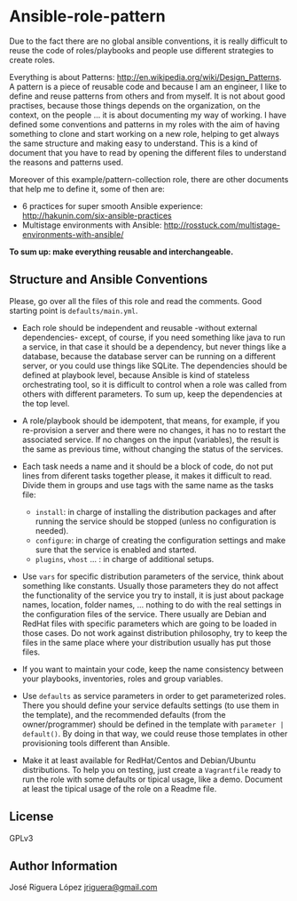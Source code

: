 Ansible-role-pattern
====================

Due to the fact there are no global ansible conventions, it is really difficult
to reuse the code of roles/playbooks and people use different strategies to 
create roles. 

Everything is about Patterns: http://en.wikipedia.org/wiki/Design_Patterns. 
A pattern is a piece of reusable code and because I am an engineer, I like to
define and reuse patterns from others and from myself. It is not about good 
practises, because those things depends on the organization, on the context, 
on the people ...  it is about documenting my way of working.
I have defined some conventions and patterns in my roles with the aim of having 
something to clone and start working on a new role, helping to get always the 
same structure and making easy to understand. This is a kind of document that 
you have to read by opening the different files to understand the reasons and 
patterns used.

Moreover of this example/pattern-collection role, there are other documents 
that help me to define it, some of then are:

 * 6 practices for super smooth Ansible experience: http://hakunin.com/six-ansible-practices
 * Multistage environments with Ansible: http://rosstuck.com/multistage-environments-with-ansible/


**To sum up: make everything reusable and interchangeable.**

Structure and Ansible Conventions
---------------------------------

Please, go over all the files of this role and read the comments. Good starting
point is `defaults/main.yml`.


 * Each role should be independent and reusable -without external dependencies- 
   except, of course, if you need something like java to run a service, in that
   case it should be a dependency, but never things like a database, because the
   database server can be running on a different server, or you could use things 
   like SQLite. The dependencies should be defined at playbook level, because 
   Ansible is kind of stateless orchestrating tool, so it is difficult to 
   control when a role was called from others with different
   parameters. To sum up, keep the dependencies at the top level.

 * A role/playbook should be idempotent, that means, for example, if you 
   re-provision a server and there were no changes, it has no to restart the 
   associated service. If no changes on the input (variables), the result is 
   the same as previous time, without changing the status of the services.

 * Each task needs a name and it should be a block of code, do not put lines 
   from diferent tasks together please, it makes it difficult to read.
   Divide them in groups and use tags with the same name as the tasks file:
   * `install`: in charge of installing the distribution packages and after 
   running the service should be stopped (unless no configuration is needed).
   * `configure`: in charge of creating the configuration settings and
   make sure that the service is enabled and started.
   * `plugins`, `vhost` ... : in charge of additional setups.

 * Use `vars` for specific distribution parameters of the service, think about 
   something like constants. Usually those parameters they do not affect the 
   functionality of the service you try to install, it is just about package 
   names, location, folder names, ... nothing to do with the real settings in 
   the configuration files of the service. There usually are Debian and RedHat 
   files with specific parameters which are going to be loaded in those cases. 
   Do not work against distribution philosophy, try to keep the files in the same
   place where your distribution usually has put those files.

 * If you want to maintain your code, keep the name consistency between your 
   playbooks, inventories, roles and group variables. 

 * Use `defaults` as service parameters in order to get parameterized roles. 
   There you should define your service defaults settings (to use them in 
   the template), and the recommended defaults (from the owner/programmer) 
   should be defined in the template with `parameter | default()`. By doing in
   that way, we could reuse those templates in other provisioning tools 
   different than Ansible.

 * Make it at least available for RedHat/Centos and Debian/Ubuntu distributions.
   To help you on testing, just create a `Vagrantfile` ready to run the role with
   some defaults or tipical usage, like a demo. Document at least the tipical 
   usage of the role on a Readme file.

License
-------

GPLv3

Author Information
------------------

José Riguera López <jriguera@gmail.com>

